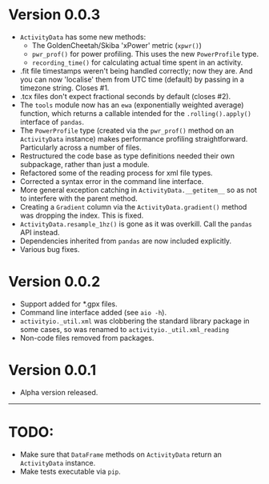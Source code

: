 # Version 0.0.3
+ `ActivityData` has some new methods:
    - The GoldenCheetah/Skiba 'xPower' metric (`xpwr()`)
    - `pwr_prof()` for power profiling. This uses the new `PowerProfile` type.
    - `recording_time()` for calculating actual time spent in an activity.
+ .fit file timestamps weren't being handled correctly; now they are. And you can now 'localise' them from UTC time (default) by passing in a timezone string. Closes #1.
+ .tcx files don't expect fractional seconds by default (closes #2).
+ The `tools` module now has an `ewa` (exponentially weighted average) function, which returns a callable intended for the `.rolling().apply()` interface of `pandas`.
+ The `PowerProfile` type (created via the `pwr_prof()` method on an `ActivityData` instance) makes performance profiling straightforward. Particularly across a number of files.
+ Restructured the code base as type definitions needed their own subpackage, rather than just a module.
+ Refactored some of the reading process for xml file types.
+ Corrected a syntax error in the command line interface.
+ More general exception catching in `ActivityData.__getitem__` so as not to interfere with the parent method.
+ Creating a `Gradient` column via the `ActivityData.gradient()` method was dropping the index. This is fixed.
+ `ActivityData.resample_1hz()` is gone as it was overkill. Call the `pandas` API instead.
+ Dependencies inherited from `pandas` are now included explicitly.
+ Various bug fixes.

# Version 0.0.2
+ Support added for *.gpx files.
+ Command line interface added (see `aio -h`).
+ `activityio._util.xml` was clobbering the standard library package in some cases, so was renamed to `activityio._util.xml_reading`
+ Non-code files removed from packages.

# Version 0.0.1
+ Alpha version released.

___
# TODO:
+ Make sure that `DataFrame` methods on `ActivityData` return an `ActivityData` instance.
+ Make tests executable via `pip`.
